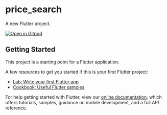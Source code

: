 # price_search

A new Flutter project.

[![Open in Gitpod](https://gitpod.io/button/open-in-gitpod.svg)](https://gitpod.io/#https://github.com/price-search/frontend)

## Getting Started

This project is a starting point for a Flutter application.

A few resources to get you started if this is your first Flutter project:

- [Lab: Write your first Flutter app](https://flutter.dev/docs/get-started/codelab)
- [Cookbook: Useful Flutter samples](https://flutter.dev/docs/cookbook)

For help getting started with Flutter, view our
[online documentation](https://flutter.dev/docs), which offers tutorials,
samples, guidance on mobile development, and a full API reference.
